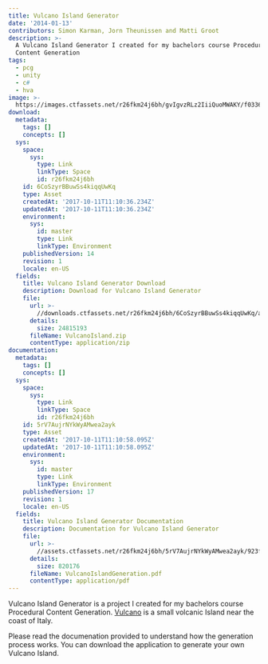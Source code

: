 ```yaml
---
title: Vulcano Island Generator
date: '2014-01-13'
contributors: Simon Karman, Jorn Theunissen and Matti Groot
description: >-
  A Vulcano Island Generator I created for my bachelors course Procedural
  Content Generation
tags:
  - pcg
  - unity
  - c#
  - hva
image: >-
  https://images.ctfassets.net/r26fkm24j6bh/gvIgvzRLz2IiiQuoMWAKY/f0336602c728a248ec6fa6cd13c85871/VulcanoIsland.png
download:
  metadata:
    tags: []
    concepts: []
  sys:
    space:
      sys:
        type: Link
        linkType: Space
        id: r26fkm24j6bh
    id: 6CoSzyrBBuwSs4kiqqUwKq
    type: Asset
    createdAt: '2017-10-11T11:10:36.234Z'
    updatedAt: '2017-10-11T11:10:36.234Z'
    environment:
      sys:
        id: master
        type: Link
        linkType: Environment
    publishedVersion: 14
    revision: 1
    locale: en-US
  fields:
    title: Vulcano Island Generator Download
    description: Download for Vulcano Island Generator
    file:
      url: >-
        //downloads.ctfassets.net/r26fkm24j6bh/6CoSzyrBBuwSs4kiqqUwKq/a976aa5fcf55cfd636c5475abdd6625a/VulcanoIsland.zip
      details:
        size: 24815193
      fileName: VulcanoIsland.zip
      contentType: application/zip
documentation:
  metadata:
    tags: []
    concepts: []
  sys:
    space:
      sys:
        type: Link
        linkType: Space
        id: r26fkm24j6bh
    id: 5rV7AujrNYkWyAMwea2ayk
    type: Asset
    createdAt: '2017-10-11T11:10:58.095Z'
    updatedAt: '2017-10-11T11:10:58.095Z'
    environment:
      sys:
        id: master
        type: Link
        linkType: Environment
    publishedVersion: 17
    revision: 1
    locale: en-US
  fields:
    title: Vulcano Island Generator Documentation
    description: Documentation for Vulcano Island Generator
    file:
      url: >-
        //assets.ctfassets.net/r26fkm24j6bh/5rV7AujrNYkWyAMwea2ayk/923fda1548049637e82e98f547c68503/VulcanoIslandGeneration.pdf
      details:
        size: 820176
      fileName: VulcanoIslandGeneration.pdf
      contentType: application/pdf
---
```


Vulcano Island Generator is a project I created for my bachelors course Procedural Content Generation. [Vulcano](https://en.wikipedia.org/wiki/Vulcano "Vulcano") is a small volcanic Island near the coast of Italy.

Please read the documenation provided to understand how the generation process works. You can download the application to generate your own Vulcano Island.
